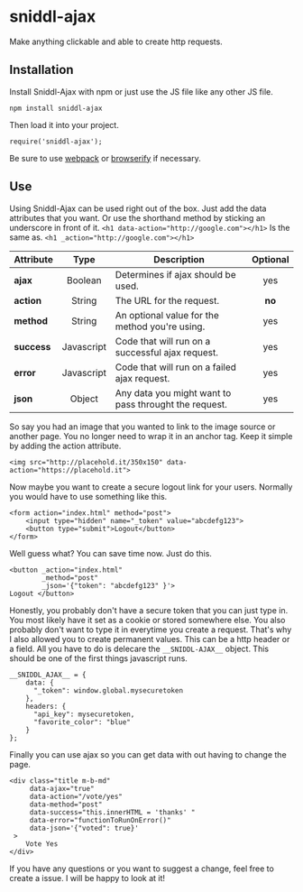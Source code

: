 # sniddl-ajax
Make anything clickable and able to create http requests.

## Installation
Install Sniddl-Ajax with npm or just use the JS file like any other JS file.
```
npm install sniddl-ajax
```
Then load it into your project.
```
require('sniddl-ajax');
```
Be sure to use [webpack](https://webpack.github.io/) or [browserify](http://browserify.org/) if necessary.

## Use
Using Sniddl-Ajax can be used right out of the box. Just add the data attributes that you want.
Or use the shorthand method by sticking an underscore in front of it.
`<h1 data-action="http://google.com"></h1>` Is the same as. `<h1 _action="http://google.com"></h1>`

Attribute | Type | Description | Optional
---|:---:|---|:---:
**ajax** |  Boolean | Determines if ajax should be used. | yes
**action** | String | The URL for the request. | **no**
**method** | String | An optional value for the method you're using. | yes
**success** | Javascript | Code that will run on a successful ajax request. | yes
**error**  |  Javascript | Code that will run on a failed ajax request. | yes
**json** | Object | Any data you might want to pass throught the request. | yes



So say you had an image that you wanted to link to the image source or another page.
You no longer need to wrap it in an anchor tag. Keep it simple by adding the action attribute. 
```
<img src="http://placehold.it/350x150" data-action="https://placehold.it">
```

Now maybe you want to create a secure logout link for your users. Normally you would have to use something like this.
```
<form action="index.html" method="post">
    <input type="hidden" name="_token" value="abcdefg123">
    <button type="submit">Logout</button>
</form>
```
Well guess what? You can save time now. Just do this.
```
<button _action="index.html" 
        _method="post" 
        _json='{"token": "abcdefg123" }'> 
Logout </button>
```
Honestly, you probably don't have a secure token that you can just type in. You most likely have it set as a cookie or stored somewhere else. You also probably don't want to type it in everytime you create a request. 
That's why I also allowed you to create permanent values. This can be a http header or a field. All you have to do is delecare the `__SNIDDL-AJAX__` object. This should be one of the first things javascript runs. 
```
__SNIDDL_AJAX__ = {
    data: {
      "_token": window.global.mysecuretoken
    },
    headers: {
      "api_key": mysecuretoken,
      "favorite_color": "blue"
    }
};
```
Finally you can use ajax so you can get data with out having to change the page.
```
<div class="title m-b-md"
     data-ajax="true"
     data-action="/vote/yes"
     data-method="post"
     data-success="this.innerHTML = 'thanks' "
     data-error="functionToRunOnError()"
     data-json='{"voted": true}'
 >
    Vote Yes
</div>
```

If you have any questions or you want to suggest a change, feel free to create a issue. I will be happy to look at it!
